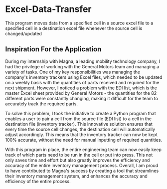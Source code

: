 # Excel-Data-Transfer
This program moves data from a specified cell in a source excel file to a specified cell in a destination excel file whenever the source cell is changed/updated

## Inspiration For the Application

During my internship with Magna, a leading mobility technology company, I had the privilege of working with the General Motors team and managing a variety of tasks. One of my key responsibilities was managing the company's inventory trackers using Excel files, which needed to be updated on a weekly basis with the quantities of parts received and required for the next shipment. However, I noticed a problem with the EDI list, which is the master Excel sheet provided by General Motors - the quantities for the 82 different parts were constantly changing, making it difficult for the team to accurately track the required parts.

To solve this problem, I took the initiative to create a Python program that enables a user to pair a cell from the source file (EDI list) to a cell in the destination file (inventory tracker). This innovative solution ensures that every time the source cell changes, the destination cell will automatically adjust accordingly. This means that the inventory tracker can now be kept 100% accurate, without the need for manual inputting of required quantities.

With this program in place, the entire engineering team can now easily keep track of which parts need to be run in the cell or put into press. This not only saves time and effort but also greatly improves the efficiency and accuracy of the entire inventory management process. Overall, I am proud to have contributed to Magna's success by creating a tool that streamlines their inventory management system, and enhances the accuracy and efficiency of the entire process.
